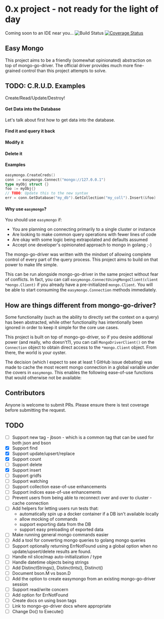 # 0.x project - not ready for the light of day
Coming soon to an IDE near you...
![Build Status](https://github.com/TopherGopher/easymongo/workflows/Go/badge.svg?branch=master) [![Coverage Status](https://coveralls.io/repos/github/TopherGopher/easymongo/badge.svg?branch=master)](https://coveralls.io/github/TopherGopher/easymongo?branch=master)

## Easy Mongo
This project aims to be a friendly (somewhat opinionated) abstraction on top of mongo-go-driver. The official driver provides much more fine-grained control than this project attempts to solve.

## TODO: C.R.U.D. Examples
Create/Read/Update/Destroy!
#### Get Data into the Database
Let's talk about first how to get data into the database.
#### Find it and query it back
#### Modify it
#### Delete it
#### Examples

```go
easymongo.CreateCreds()
conn := easymongo.Connect("mongo://127.0.0.1")
type myObj struct {}
foo := myObj{}
// TODO: Update this to the new syntax
err = conn.GetDatabase("my_db").GetCollection("my_coll").Insert(&foo)
```

#### Why use `easymongo`?
You should use `easymongo` if:
- You are planning on connecting primarily to a single cluster or instance
- Are looking to make common query operations with fewer lines of code
- Are okay with some logic being extrapolated and defaults assumed
- Accept one developer's opinionated approach to mongo in golang ;-)

The mongo-go-driver was written with the mindset of allowing complete control of every part of the query process. This project aims to build on that power to make life simple.

This can be run alongside mongo-go-driver in the same project without fear of conflicts. In fact, you can call `easymongo.ConnectUsingMongoClient(client *mongo.Client)` if you already have a pre-initialized `mongo.Client`. You will be able to start consuming the `easymongo.Connection` methods immediately.

## How are things different from mongo-go-driver?
Some functionality (such as the ability to directly set the context on a query) has been abstracted, while other functionality has intentionally been ignored in order to keep it simple for the core use cases.

This project is built on top of mongo-go-driver, so if you desire additional power (and really, who doesn't?), you can call `MongoDriverClient()` on the `Connection` object to obtain direct access to the `*mongo.Client` object. From there, the world is your oyster.

The decision (which I expect to see at least 1 GitHub issue debating) was made to cache the most recent mongo connection in a global variable under the covers in `easymongo`. This enables the following ease-of-use functions that would otherwise not be available:


## Contributors
Anyone is welcome to submit PRs. Please ensure there is test coverage before submitting the request.

## TODO
- [ ] Support new tag - jbson - which is a common tag that can be used for both json and bson
- [X] Support find
- [X] Support update/upsert/replace
- [X] Support count
- [ ] Support delete
- [X] Support insert
- [ ] Support gridfs
- [ ] Support watching
- [ ] Support collection ease-of-use enhancements
- [ ] Support indices ease-of-use enhancements
- [ ] Prevent users from being able to reconnect over and over to cluster - cache connection
- [ ] Add helpers for letting users run tests that:
  - automatically spin up a docker container if a DB isn't available locally
  - allow mocking of commands
  - support exporting data from the DB
  - support easy preloading of exported data
- [ ] Make running general mongo commands easier
- [ ] Add a tool for converting mongo queries to golang mongo queries
- [ ] Support optionally returning ErrNotFound using a global option when no update/upsert/delete results are found.
- [ ] Handle nil slice/map auto-initialization / type
- [ ] Handle datetime objects being strings
- [ ] Add DistinctStrings(), DistinctInts(), Distinct()
- [ ] Document bson.M vs bson.D
- [ ] Add the option to create easymongo from an existing mongo-go-driver session
- [ ] Support read/write concern
- [ ] Add option for ErrNotFound
- [ ] Create docs on using bson tags
- [ ] Link to mongo-go-driver docs where appropriate
- [ ] Change Do() to Execute()